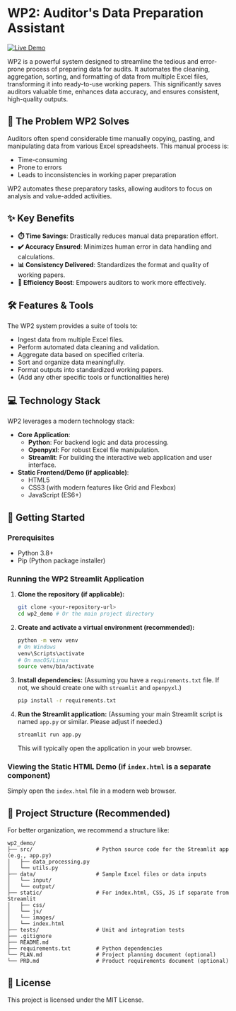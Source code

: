 # WP2: Auditor's Data Preparation Assistant

[![Live Demo](https://img.shields.io/badge/Live%20Demo-View%20Here-brightgreen)](https://babariri.github.io/wp2_demo/) <!-- Assuming index.html is the live demo link -->

WP2 is a powerful system designed to streamline the tedious and error-prone process of preparing data for audits. It automates the cleaning, aggregation, sorting, and formatting of data from multiple Excel files, transforming it into ready-to-use working papers. This significantly saves auditors valuable time, enhances data accuracy, and ensures consistent, high-quality outputs.

## 🎯 The Problem WP2 Solves

Auditors often spend considerable time manually copying, pasting, and manipulating data from various Excel spreadsheets. This manual process is:
- Time-consuming
- Prone to errors
- Leads to inconsistencies in working paper preparation

WP2 automates these preparatory tasks, allowing auditors to focus on analysis and value-added activities.

## ✨ Key Benefits

- **⏱️ Time Savings**: Drastically reduces manual data preparation effort.
- **✔️ Accuracy Ensured**: Minimizes human error in data handling and calculations.
- **📊 Consistency Delivered**: Standardizes the format and quality of working papers.
- **🚀 Efficiency Boost**: Empowers auditors to work more effectively.

## 🛠️ Features & Tools

The WP2 system provides a suite of tools to:
- Ingest data from multiple Excel files.
- Perform automated data cleaning and validation.
- Aggregate data based on specified criteria.
- Sort and organize data meaningfully.
- Format outputs into standardized working papers.
- (Add any other specific tools or functionalities here)

## 💻 Technology Stack

WP2 leverages a modern technology stack:
- **Core Application**:
    - **Python**: For backend logic and data processing.
    - **Openpyxl**: For robust Excel file manipulation.
    - **Streamlit**: For building the interactive web application and user interface.
- **Static Frontend/Demo (if applicable)**:
    - HTML5
    - CSS3 (with modern features like Grid and Flexbox)
    - JavaScript (ES6+)

## 🚀 Getting Started

### Prerequisites

- Python 3.8+
- Pip (Python package installer)

### Running the WP2 Streamlit Application

1.  **Clone the repository (if applicable):**
    ```bash
    git clone <your-repository-url>
    cd wp2_demo # Or the main project directory
    ```
2.  **Create and activate a virtual environment (recommended):**
    ```bash
    python -m venv venv
    # On Windows
    venv\Scripts\activate
    # On macOS/Linux
    source venv/bin/activate
    ```
3.  **Install dependencies:**
    (Assuming you have a `requirements.txt` file. If not, we should create one with `streamlit` and `openpyxl`.)
    ```bash
    pip install -r requirements.txt
    ```
4.  **Run the Streamlit application:**
    (Assuming your main Streamlit script is named `app.py` or similar. Please adjust if needed.)
    ```bash
    streamlit run app.py
    ```
    This will typically open the application in your web browser.

### Viewing the Static HTML Demo (if `index.html` is a separate component)

Simply open the `index.html` file in a modern web browser.

## 📂 Project Structure (Recommended)

For better organization, we recommend a structure like:
```
wp2_demo/
├── src/                    # Python source code for the Streamlit app (e.g., app.py)
│   ├── data_processing.py
│   └── utils.py
├── data/                   # Sample Excel files or data inputs
│   └── input/
│   └── output/
├── static/                 # For index.html, CSS, JS if separate from Streamlit
│   ├── css/
│   └── js/
│   └── images/
│   └── index.html
├── tests/                  # Unit and integration tests
├── .gitignore
├── README.md
├── requirements.txt        # Python dependencies
└── PLAN.md                 # Project planning document (optional)
└── PRD.md                  # Product requirements document (optional)
```

## 📜 License

This project is licensed under the MIT License.
